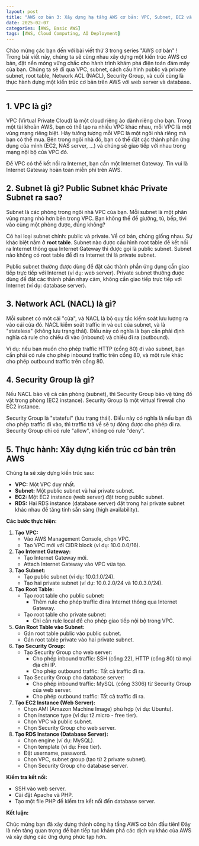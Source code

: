 ```yaml
---
layout: post
title: "AWS cơ bản 3: Xây dựng hạ tầng AWS cơ bản: VPC, Subnet, EC2 và RDS từ A đến Z"
date: 2025-02-07
categories: [AWS, Basic AWS]
tags: [AWS, Cloud Computing, AI Deployment]
---
```


Chào mừng các bạn đến với bài viết thứ 3 trong series "AWS cơ bản" ! Trong bài viết này, chúng ta sẽ cùng nhau xây dựng một kiến trúc AWS cơ bản, đặt nền móng vững chắc cho hành trình khám phá điện toán đám mây của bạn. Chúng ta sẽ đi qua VPC, subnet, cách cấu hình public và private subnet, root table, Network ACL (NACL), Security Group, và cuối cùng là thực hành dựng một kiến trúc cơ bản trên AWS với web server và database.

---

## **1. VPC là gì?**

VPC (Virtual Private Cloud) là một cloud riêng ảo dành riêng cho bạn. Trong một tài khoản AWS, bạn có thể tạo ra nhiều VPC khác nhau, mỗi VPC là một vùng mạng riêng biệt. Hãy tưởng tượng mỗi VPC là một ngôi nhà riêng mà bạn có thể mua. Bên trong ngôi nhà đó, bạn có thể đặt các thành phần ứng dụng của mình (EC2, NAS server, ...) và chúng sẽ giao tiếp với nhau trong mạng nội bộ của VPC đó.

Để VPC có thể kết nối ra Internet, bạn cần một Internet Gateway. Tin vui là Internet Gateway hoàn toàn miễn phí trên AWS.

## **2. Subnet là gì? Public Subnet khác Private Subnet ra sao?**

Subnet là các phòng trong ngôi nhà VPC của bạn. Mỗi subnet là một phân vùng mạng nhỏ hơn bên trong VPC. Bạn không thể để giường, tủ, bếp, tivi vào cùng một phòng được, đúng không?

Có hai loại subnet chính: public và private. Về cơ bản, chúng giống nhau. Sự khác biệt nằm ở **root table**. Subnet nào được cấu hình root table để kết nối ra Internet thông qua Internet Gateway thì được gọi là public subnet. Subnet nào không có root table để đi ra Internet thì là private subnet.

Public subnet thường được dùng để đặt các thành phần ứng dụng cần giao tiếp trực tiếp với Internet (ví dụ: web server). Private subnet thường được dùng để đặt các thành phần nhạy cảm, không cần giao tiếp trực tiếp với Internet (ví dụ: database server).

## **3. Network ACL (NACL) là gì?**

Mỗi subnet có một cái "cửa", và NACL là bộ quy tắc kiểm soát lưu lượng ra vào cái cửa đó. NACL kiểm soát traffic in và out của subnet, và là "stateless" (không lưu trạng thái). Điều này có nghĩa là bạn cần phải định nghĩa cả rule cho chiều đi vào (inbound) và chiều đi ra (outbound).

Ví dụ: nếu bạn muốn cho phép traffic HTTP (cổng 80) đi vào subnet, bạn cần phải có rule cho phép inbound traffic trên cổng 80, và một rule khác cho phép outbound traffic trên cổng 80.

## **4. Security Group là gì?**

Nếu NACL bảo vệ cả căn phòng (subnet), thì Security Group bảo vệ từng đồ vật trong phòng (EC2 instance). Security Group là một virtual firewall cho EC2 instance.

Security Group là "stateful" (lưu trạng thái). Điều này có nghĩa là nếu bạn đã cho phép traffic đi vào, thì traffic trả về sẽ tự động được cho phép đi ra. Security Group chỉ có rule "allow", không có rule "deny".

## **5. Thực hành: Xây dựng kiến trúc cơ bản trên AWS**

Chúng ta sẽ xây dựng kiến trúc sau:

- **VPC:** Một VPC duy nhất.
- **Subnet:** Một public subnet và hai private subnet.
- **EC2:** Một EC2 instance (web server) đặt trong public subnet.
- **RDS:** Hai RDS instance (database server) đặt trong hai private subnet khác nhau để tăng tính sẵn sàng (high availability).

**Các bước thực hiện:**

1. **Tạo VPC:**
    - Vào AWS Management Console, chọn VPC.
    - Tạo VPC mới với CIDR block (ví dụ: 10.0.0.0/16).
2. **Tạo Internet Gateway:**
    - Tạo Internet Gateway mới.
    - Attach Internet Gateway vào VPC vừa tạo.
3. **Tạo Subnet:**
    - Tạo public subnet (ví dụ: 10.0.1.0/24).
    - Tạo hai private subnet (ví dụ: 10.0.2.0/24 và 10.0.3.0/24).
4. **Tạo Root Table:**
    - Tạo root table cho public subnet:
        - Thêm rule cho phép traffic đi ra Internet thông qua Internet Gateway.
    - Tạo root table cho private subnet:
        - Chỉ cần rule local để cho phép giao tiếp nội bộ trong VPC.
5. **Gán Root Table vào Subnet:**
    - Gán root table public vào public subnet.
    - Gán root table private vào hai private subnet.
6. **Tạo Security Group:**
    - Tạo Security Group cho web server:
        - Cho phép inbound traffic: SSH (cổng 22), HTTP (cổng 80) từ mọi địa chỉ IP.
        - Cho phép outbound traffic: Tất cả traffic đi ra.
    - Tạo Security Group cho database server:
        - Cho phép inbound traffic: MySQL (cổng 3306) từ Security Group của web server.
        - Cho phép outbound traffic: Tất cả traffic đi ra.
7. **Tạo EC2 Instance (Web Server):**
    - Chọn AMI (Amazon Machine Image) phù hợp (ví dụ: Ubuntu).
    - Chọn instance type (ví dụ: t2.micro - free tier).
    - Chọn VPC và public subnet.
    - Chọn Security Group cho web server.
8. **Tạo RDS Instance (Database Server):**
    - Chọn engine (ví dụ: MySQL).
    - Chọn template (ví dụ: Free tier).
    - Đặt username, password.
    - Chọn VPC, subnet group (tạo từ 2 private subnet).
    - Chọn Security Group cho database server.

**Kiểm tra kết nối:**

- SSH vào web server.
- Cài đặt Apache và PHP.
- Tạo một file PHP để kiểm tra kết nối đến database server.

**Kết luận:**

Chúc mừng bạn đã xây dựng thành công hạ tầng AWS cơ bản đầu tiên! Đây là nền tảng quan trọng để bạn tiếp tục khám phá các dịch vụ khác của AWS và xây dựng các ứng dụng phức tạp hơn.
